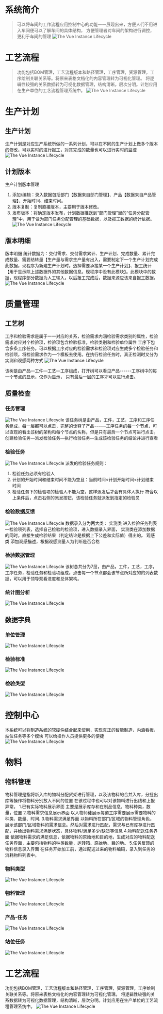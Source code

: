 
# 系统简介

> 可以将车间的工作流程应用控制中心的功能一一展现出来，方便人们不用进入车间便可以了解车间的具体结构， 方便管理者对车间的架构进行调控，更利于车间的管理
![The Vue Instance Lifecycle](/images/springBootVUE.png)
# 工艺流程

>功能包括BOM管理，工艺流程版本和路径管理，工序管理，资源管理，工序绘制关联关系等。将原来表格文档化的内容管理转为可视化管理。 将逻辑性较强的关系数据转为可视化数据管理，结构清晰，层次分明。计划应用在生产单位的工艺流程管理系统中。
![The Vue Instance Lifecycle](/images/technologyTree.png)
# 生产计划

## 生产计划
生产计划是对应生产系统所做的一系列计划，可以在不同的生产计划上做多个版本的修改，可以实时的进行报工，对其完成的数量也可以进行实时的监控
![The Vue Instance Lifecycle](/images/plan.png)

## 计划版本
生产计划版本管理
1)	添加/编辑：录入数据包括部门【数据来自部门管理】、产品【数据来自产品管理】、开始时间、结束时间。
2)	版本复制：复制直接版本，主要用于版本修改。
3)	发布版本：将确定版本发布，计划数据推送到“部门管理”里的“任务分配管理”中，用于做为部门任务分配管理的基础数据，以及报工数据的统计依据。
![The Vue Instance Lifecycle](/images/planVersion.png)

## 版本明细
版本明细
统计数据为：交付需求、交付需求累计、生产计划、完成数量、累计完成数量、需要结转量【生产量与需求生产量有出入，需要制定下一个生产计划完成此数据，现程序为新建生产计划时，选择需要承接某一个生产计划】、报工统计【用于显示除上述数据外的其他数据信息。现程序中没有此模块】。此模块中的数据，现程序部分数据为人工输入，以后报工完成后，数据来源应该来自报工数据。
![The Vue Instance Lifecycle](/images/planVersionDetail.png)

# 质量管理

## 工艺树
工序和检验需求是属于一一对应的关系，检验需求内涵检验需求类别的属性，检验需求对应对个检验项，检验项包含检验标准，检验类别和检验单位属性 工序下包含多条工序任务，可以根据工序对应的检验需求和检验项对应生成多个检验任务和检验项，将检验需求作为一个模板去使用。在执行检验任务时，真正检测时又分为实测和观感两种方式
![The Vue Instance Lifecycle](/images/technologyTree.png)

该树是由产品—工件—工艺—工序组成，打开树可以看见产品------工序树中的每一个节点的显示，仅作为显示， 只有最后一层的工序才可以进行点击。
## 质量检查

### 任务管理
![The Vue Instance Lifecycle](/images/checkTaskTree.png)
该任务树是由产品，工件，工艺，工序和工序任务组成，每一层都可以点击，完整的诠释了产品------工序任务的每一个节点，可以直观的看出该树的架构和每个节点的名称，但是只有最后一个节点可进行点击。
创建检验任务—派发检验任务—执行检验任务—生成该检验任务的结论并进行查看

### 检验任务
![The Vue Instance Lifecycle](/images/checkTaskList.png)
派发的检验任务规则：
1.	检验任务必须有检验人
2.	计划的开始时间和结束时间不能为空且：当前时间<计划开始时间<计划结束时间
3.	检验任务下的检验项的检验人不能为空，这样派发后才会有具体人执行
符合以上条件后，点击右侧的派发按钮，该检验任务就派发到指定的检验员

### 检验数据反馈
![The Vue Instance Lifecycle](/images/checkTaskInsert.png)
数据录入分为两大类：
实测类
进入检验任务列表—检验项列表，选择自己检验的检验项，进入数据录入界面，
实测类在添加数据的同时，直接生成检验结果（判定结论是根据上下公差和实际值）得出的。
观感类
添加观感描述，根据观感测量人为判断是否合格

### 检验数据管理
![The Vue Instance Lifecycle](/images/lookCheckTask.png)
该树总共分为7层，由产品，工件，工艺，工序，工序任务，检验任务和检验项组成，点击每一个节点都会该节点所对应的的列表数据，可以用于领导观看进度和总体架构。
### 统计图分析
![The Vue Instance Lifecycle](/images/statistics.png)

## 数据字典

### 单位管理
![The Vue Instance Lifecycle](/images/unit.png)

### 检验标准
![The Vue Instance Lifecycle](/images/standard.png)

### 检验类型
![The Vue Instance Lifecycle](/images/type.png)

# 控制中心

本系统可以将制造系统的软硬件结合起来使用，实现真正的智能制造，内涵看板，站位任务等多个模块 可以给操作人员提供更多的便捷
![The Vue Instance Lifecycle](/images/controlcenter.png)

# 物料

## 物料管理
物料管理是指将新入库的物料分配货架进行管理，以及该物料的合并入库，分批出库等操作将物料分别放入不同的位置 在该过程中也可以对该物料进行出线和上报异常。
1.已有实际物料展示界面
主要是展示库存和在制品信息，物料种类，数量，位置
2.物料需求信息展示界面
以人物师徒展示每道工序需要展示需要物料的种类、数量、时间.
3.物料需求满足界面
以物料所在部门/区域的物料管理角色，展示该部门/区域物料的需求信息。然后对需求进行匹配，需求与已有库存进行匹配，并给出物料需求满足状态，具体物料/满足多少/缺货等信息
4.物料配送任务界面
依据物料需求的满足信息，依据物料的原始地和目的地，生成对应的物料配送任务界面，主要包括物料的种类数量，运转箱、原始地、目的地。
5.任务反馈的物料信息录入界面
在任务开始加工前，通过配送过来的物料编码，录入到任务的消耗物料列表中。

### 物料类型
![The Vue Instance Lifecycle](/images/materialType.png)

### 物料管理
![The Vue Instance Lifecycle](/images/materialInfo.png)

### 产品-任务
![The Vue Instance Lifecycle](/images/productTask.png)

### 站位任务
![The Vue Instance Lifecycle](/images/siteTask.png)


# 工艺流程
功能包括BOM管理，工艺流程版本和路径管理，工序管理，资源管理，工序绘制关联关系等。将原来表格文档化的内容管理转为可视化管理。 将逻辑性较强的关系数据转为可视化数据管理，结构清晰，层次分明。计划应用在生产单位的工艺流程管理系统中。
![The Vue Instance Lifecycle](/images/technology.png)

